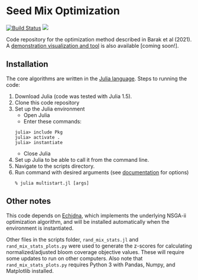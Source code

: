 # Seed Mix Optimization

[![Build Status](https://travis-ci.com/phawthorne/SeedMixBarakEtAl.svg?branch=master)](https://travis-ci.com/phawthorne/SeedMixBarakEtAl)
[![](https://img.shields.io/badge/docs-dev-blue.svg)](https://phawthorne.github.io/SeedMixBarakEtAl/dev)

Code repository for the optimization method described in Barak et al (2021). A 
[demonstration visualization and tool](https://phawthorne.github.io/computational-seed-mix-design/)
is also available [coming soon!].

## Installation
The core algorithms are written in the [Julia language](https://julialang.org/). Steps to running the code:

1. Download Julia (code was tested with Julia 1.5).
1. Clone this code repository
1. Set up the Julia environment
    - Open Julia
    - Enter these commands:
    ```
    julia> include Pkg
    julia> activate .
    julia> instantiate
    ```
    - Close Julia
1. Set up Julia to be able to call it from the command line. 
1. Navigate to the scripts directory.
1. Run command with desired arguments (see [documentation](https://phawthorne.github.io/SeedMixBarakEtAl/dev/)
for options)
    ```
    % julia multistart.jl [args]
    ```

## Other notes
This code depends on [Echidna](https://github.com/phawthorne/Echidna), which implements the underlying 
NSGA-ii optimization algorithm, and will be installed automatically when the environment is instantiated.

Other files in the scripts folder, `rand_mix_stats.jl` and `rand_mix_stats_plots.py` were used to generate
the z-scores for calculating normalized/adjusted bloom coverage objective values. These will require some
updates to run on other computers. Also note that `rand_mix_stats_plots.py` requires Python 3
with Pandas, Numpy, and Matplotlib installed.

